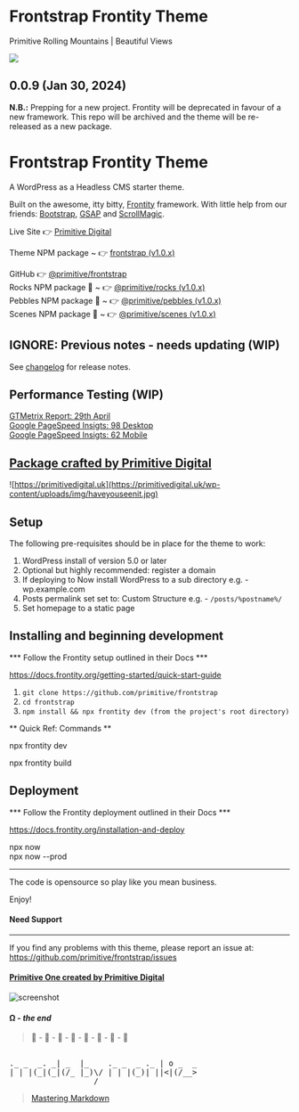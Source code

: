 # Frontstrap Frontity Theme

Primitive Rolling Mountains | Beautiful Views 

![](https://primitivedigital.uk/wp-content/uploads/img/punky_logo_smgreen.png)

## 0.0.9 (Jan 30, 2024)

**N.B.:**
Prepping for a new project. Frontity will be deprecated in favour of a new framework. This repo will be archived and the theme will be re-released as a new package.


# Frontstrap Frontity Theme
A WordPress as a Headless CMS starter theme.

Built on the awesome, itty bitty, [Frontity](https://frontity.org/) framework. With little help from our friends: [Bootstrap](https://getbootstrap.com/), [GSAP](https://greensock.com/gsap/) and [ScrollMagic](https://scrollmagic.io/). 

Live Site 👉  [Primitive Digital](https://primitivedigital.uk)

Theme NPM package ~  👉  [frontstrap (v1.0.x)](https://www.npmjs.com/package/frontstrap)


GitHub 👉  [@primitive/frontstrap](https://github.com/primitive/frontstrap)  
Rocks NPM package 🎉  ~  👉  [@primitive/rocks (v1.0.x)](https://github.com/primitive/frontstrap/packages/1210833)  
Pebbles NPM package 🎉  ~  👉  [@primitive/pebbles (v1.0.x)](https://github.com/primitive/frontstrap/packages/1210829)  
Scenes NPM package 🎉  ~  👉  [@primitive/scenes (v1.0.x)](https://github.com/primitive/frontstrap/packages/1210812)  









## IGNORE: Previous notes - needs updating (WIP)

See [changelog](CHANGELOG.md) for release notes.


## Performance Testing (WIP)

[GTMetrix Report: 29th April](https://gtmetrix.com/reports/primitivedigital.co.uk/tyY4ZsWo)  
[Google PageSpeed Insigts: 98 Desktop](https://developers.google.com/speed/pagespeed/insights/?url=primitivedigital.co.uk&tab=desktop&hl=en_GB)  
[Google PageSpeed Insigts: 62 Mobile](https://developers.google.com/speed/pagespeed/insights/?url=primitivedigital.co.uk&tab=mobile&hl=en_GB)  




## [Package crafted by Primitive Digital](https://primitivedigital.uk)

![https://primitivedigital.uk](https://primitivedigital.uk/wp-content/uploads/img/haveyouseenit.jpg)


Setup
-----

The following pre-requisites should be in place for the theme to work:

1. WordPress install of version 5.0 or later
2. Optional but highly recommended: register a domain
3. If deploying to Now install WordPress to a sub directory e.g. - wp.example.com
4. Posts permalink set set to: Custom Structure e.g. - `/posts/%postname%/`
5. Set homepage to a static page


Installing and beginning development
------------------------------------

*** Follow the Frontity setup outlined in their Docs ***

https://docs.frontity.org/getting-started/quick-start-guide


1. `git clone https://github.com/primitive/frontstrap`
2. `cd frontstrap`
3. `npm install && npx frontity dev (from the project's root directory)`

** Quick Ref: Commands **

npx frontity dev  

npx frontity build  


Deployment
------------------------------------

*** Follow the Frontity deployment outlined in their Docs ***

https://docs.frontity.org/installation-and-deploy

npx now  
npx now --prod  


------------------------------------

The code is opensource so play like you mean business.

Enjoy!


#### Need Support
-------

If you find any problems with this theme, please report an issue at:  
https://github.com/primitive/frontstrap/issues

#### [Primitive One created by Primitive Digital](https://primitivedigital.uk)


![screenshot](../../img/haveyouseenit.jpg)

#### Ω - *the end*

 > 🐒 - 🐒 - 🐒 - 🐒 - 🐒 - 🐒 - 🐒 - 🐒       
<pre>                      
._ _  _. _| _  |_    ._ _  _ ._ | o _  _  
| | |(_|(_|(/_ |_)\/ | | |(_)| ||<|(/__>  
                  /                      
</pre>
> [Mastering Markdown](https://guides.github.com/features/mastering-markdown/)

